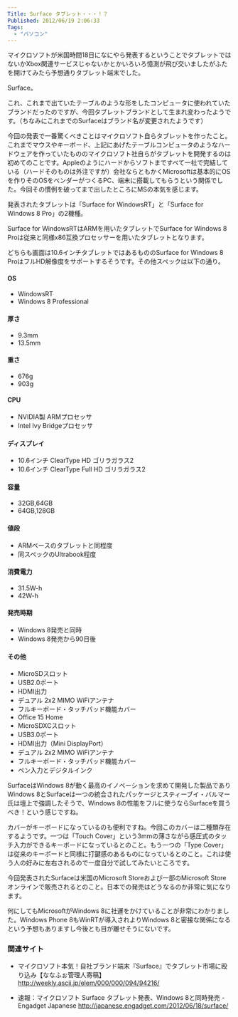 ```yaml
---
Title: Surface タブレット・・・！？
Published: 2012/06/19 2:06:33
Tags:
  - "パソコン"
---
```

マイクロソフトが米国時間18日になにやら発表するということでタブレットではないかXbox関連サービスじゃないかとかいろいろ憶測が飛び交いましたがふたを開けてみたら予想通りタブレット端末でした。

Surface。

これ、これまで出ていたテーブルのような形をしたコンピュータに使われていたブランドだったのですが、今回タブレットブランドとして生まれ変わったようです。（ちなみにこれまでのSurfaceはブランド名が変更されたようです）

今回の発表で一番驚くべきことはマイクロソフト自らタブレットを作ったこと。これまでマウスやキーボード、上記にあげたテーブルコンピュータのようなハードウェアを作っていたもののマイクロソフト社自らがタブレットを開発するのは初めてのことです。Appleのようにハードからソフトまですべて一社で完結している（ハードそのものは外注ですが）会社ならともかくMicrosoftは基本的にOSを作りそのOSをベンダーがつくるPC、端末に搭載してもらうという関係でした。今回その慣例を破ってまで出したところにMSの本気を感じます。

発表されたタブレットは「Surface for WindowsRT」と「Surface for Windows 8 Pro」の2機種。

Surface for WindowsRTはARMを用いたタブレットでSurface for Windows 8 Proは従来と同様x86互換プロセッサーを用いたタブレットとなります。

どちらも画面は10.6インチタブレットではあるもののSurface for Windows 8 ProはフルHD解像度をサポートするそうです。その他スペックは以下の通り。

#### OS
- WindowsRT
- Windows 8 Professional
#### 厚さ
- 9.3mm
- 13.5mm

#### 重さ
- 676g
- 903g
#### CPU
- NVIDIA製 ARMプロセッサ
- Intel Ivy Bridgeプロセッサ

#### ディスプレイ
- 10.6インチ ClearType HD ゴリラガラス2
- 10.6インチ ClearType Full HD ゴリラガラス2

#### 容量
- 32GB,64GB
- 64GB,128GB

#### 値段
- ARMベースのタブレットと同程度
- 同スペックのUltrabook程度

#### 消費電力
- 31.5W-h
- 42W-h

#### 発売時期
- Windows 8発売と同時
- Windows 8発売から90日後

#### その他
- MicroSDスロット
- USB2.0ポート
- HDMI出力
- デュアル 2x2 MIMO WiFiアンテナ
- フルキーボード・タッチパッド機能カバー
- Office 15 Home
- MicroSDXCスロット
- USB3.0ポート
- HDMI出力（Mini DisplayPort）
- デュアル 2x2 MIMO WiFiアンテナ
- フルキーボード・タッチパッド機能カバー
- ペン入力とデジタルインク

SurfaceはWindows 8が動く最高のイノベーションを求めて開発した製品でありWindows 8とSurfaceは一つの統合されたパッケージとスティーブイ・バルマー氏は壇上で強調したそうで、Windows 8の性能をフルに使うならSurfaceを買うべき！という感じですね。

カバーがキーボードになっているのも便利ですね。今回このカバーは二種類存在するようです。一つは「Touch Cover」という3mmの薄さながら感圧式のタッチ入力ができるキーボードになっているとのこと。もう一つの「Type Cover」は従来のキーボードと同様に打鍵感のあるものになっているとのこと。これは使う人の好みに左右されるので一度自分で試してみたいところです。

今回発表されたSurfaceは米国のMicrosoft Storeおよび一部のMicrosoft Storeオンラインで販売されるとのこと。日本での発売はどうなるのか非常に気になります。

何にしてもMicrosoftがWindows 8に社運をかけていることが非常にわかりました。Windows Phone 8もWinRTが導入されよりWindows 8と密接な関係になるという予想もありますし今後とも目が離せそうにないです。

### 関連サイト

- マイクロソフト本気！自社ブランド端末『Surface』でタブレット市場に殴り込み【ななふぉ管理人寄稿】
http://weekly.ascii.jp/elem/000/000/094/94216/

- 速報：マイクロソフト Surface タブレット発表、Windows 8と同時発売 - Engadget Japanese
http://japanese.engadget.com/2012/06/18/surface/